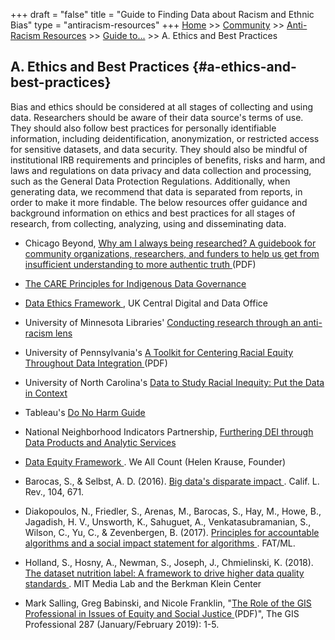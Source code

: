 +++
draft = "false"
title = "Guide to Finding Data about Racism and Ethnic Bias"
type = "antiracism-resources"
+++
[Home](/) >> [Community](/community/) >> [Anti-Racism Resources](/community/antiracism-resources/) >> [Guide to...](/community/antiracism-resources-test/) >> A. Ethics and Best Practices

## A. Ethics and Best Practices {#a-ethics-and-best-practices} 

Bias and ethics should be considered at all stages of collecting and using data. Researchers should be aware of their data source's terms of use. They should also follow best practices for personally identifiable information, including deidentification, anonymization, or restricted access for sensitive datasets, and data security. They should also be mindful of institutional IRB requirements and principles of benefits, risks and harm, and laws and regulations on data privacy and data collection and processing, such as the General Data Protection Regulations. Additionally, when generating data, we recommend that data is separated from reports, in order to make it more findable. The below resources offer guidance and background information on ethics and best practices for all stages of research, from collecting, analyzing, using and disseminating data.

- Chicago Beyond, [Why am I always being researched? A guidebook for community organizations, researchers, and funders to help us get from insufficient understanding to more authentic truth <i class="fas fa-external-link-alt"></i>](https://chicagobeyond.org/wp-content/uploads/2019/05/ChicagoBeyond_2019Guidebook.pdf) (PDF)

- [The CARE Principles for Indigenous Data Governance <i class="fas fa-external-link-alt"></i>](https://www.gida-global.org/care)

- [Data Ethics Framework <i class="fas fa-external-link-alt"></i>](https://www.gov.uk/government/publications/data-ethics-framework) , UK Central Digital and Data Office

- University of Minnesota Libraries' [Conducting research through an anti-racism lens <i class="fas fa-external-link-alt"></i>](https://libguides.umn.edu/antiracismlens)

- University of Pennsylvania's [A Toolkit for Centering Racial Equity Throughout Data Integration <i class="fas fa-external-link-alt"></i>](https://aisp.upenn.edu/wp-content/uploads/2022/07/AISP-Toolkit_5.27.20.pdf) (PDF)

- University of North Carolina's [Data to Study Racial Inequity: Put the Data in Context <i class="fas fa-external-link-alt"></i>](https://guides.lib.unc.edu/data2studyracialinequity/dataincontext)

- Tableau's [Do No Harm Guide <i class="fas fa-external-link-alt"></i>](https://www.tableau.com/foundation/data-equity/do-no-harm)

- National Neighborhood Indicators Partnership, [Furthering DEI through Data Products and Analytic Services <i class="fas fa-external-link-alt"></i>](https://www.neighborhoodindicators.org/library/guides/furthering-dei-through-data-products-and-analytic-services)

- [Data Equity Framework <i class="fas fa-external-link-alt"></i>](https://weallcount.com/the-data-process/). We All Count (Helen Krause, Founder)

- Barocas, S., & Selbst, A. D. (2016). [Big data's disparate impact <i class="fas fa-external-link-alt"></i>](https://papers.ssrn.com/sol3/papers.cfm?abstract_id=2477899). Calif. L. Rev., 104, 671.

- Diakopoulos, N., Friedler, S., Arenas, M., Barocas, S., Hay, M., Howe, B., Jagadish, H. V., Unsworth, K., Sahuguet, A., Venkatasubramanian, S., Wilson, C., Yu, C., & Zevenbergen, B. (2017). [Principles for accountable algorithms and a social impact statement for algorithms <i class="fas fa-external-link-alt"></i>](https://www.fatml.org/resources/principles-for-accountable-algorithms). FAT/ML.

- Holland, S., Hosny, A., Newman, S., Joseph, J., Chmielinski, K. (2018). [The dataset nutrition label: A framework to drive higher data quality standards <i class="fas fa-external-link-alt"></i>](https://doi.org/10.48550/arXiv.1805.03677). MIT Media Lab and the Berkman Klein Center

- Mark Salling, Greg Babinski, and Nicole Franklin, "[The Role of the GIS Professional in Issues of Equity and Social Justice <i class="fas fa-external-link-alt"></i>](https://www.urisa.org/clientuploads/directory/Documents/The%20GIS%20Professional/2019/JanFeb2019.pdf) (PDF)", The GIS Professional 287 (January/February 2019): 1-5.
